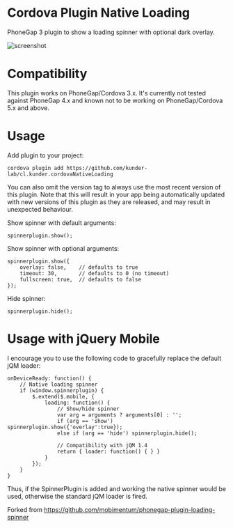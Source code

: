 Cordova Plugin Native Loading
===============================

PhoneGap 3 plugin to show a loading spinner with optional dark overlay.

![screenshot](https://raw.github.com/kunder-lab/cl.kunder.cordovaNativeLoading/master/screenshot.png "Screenshot")

Compatibility
=============

This plugin works on PhoneGap/Cordova 3.x. It's currently not tested against PhoneGap 4.x and known not to be working on PhoneGap/Cordova 5.x and above.

Usage
=====

Add plugin to your project:

    cordova plugin add https://github.com/kunder-lab/cl.kunder.cordovaNativeLoading


You can also omit the version tag to always use the most recent version of this plugin. Note that this will result in your app being automatically updated with new versions of this plugin as they are released, and may result in unexpected behaviour.

Show spinner with default arguments:

    spinnerplugin.show();

Show spinner with optional arguments:

    spinnerplugin.show({
        overlay: false,    // defaults to true
        timeout: 30,       // defaults to 0 (no timeout)
        fullscreen: true,  // defaults to false
    });

Hide spinner:

    spinnerplugin.hide();

Usage with jQuery Mobile
========================

I encourage you to use the following code to gracefully replace the default jQM loader:

    onDeviceReady: function() {
		// Native loading spinner
		if (window.spinnerplugin) {
			$.extend($.mobile, {
				loading: function() {
					// Show/hide spinner
					var arg = arguments ? arguments[0] : '';
					if (arg == 'show') spinnerplugin.show({'overlay':true});
					else if (arg == 'hide') spinnerplugin.hide();

					// Compatibility with jQM 1.4
					return { loader: function() { } }
				}
			});
		}
	}

Thus, if the SpinnerPlugin is added and working the native spinner would be used, otherwise the standard jQM loader is fired.

Forked from https://github.com/mobimentum/phonegap-plugin-loading-spinner
